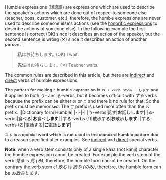 Humble expressions (謙譲語) are expressions which are used to describe the speaker's actions which are done out of respect to someone else (teacher, boss, customer, etc.), therefore, the humble expressions are never used to describe someone else's actions (see the [honorific expressions](67) to describe actions of someone else).
In the following example the first sentence is correct (OK) since it describes an action of the speaker, but the second sentence is wrong (✕) since it describes an action of another person.

>**私**はお待ちします。(OK) I wait.
>
>**先生**はお待ちします。(✕) Teacher waits.

The common rules are described in this article, but there are [indirect](59) and [direct](193) verbs of humble expressions.

The pattern for making a humble expression is `お + verb stem + します` and it applies to both う- and る-verbs, but it becomes difficult with *する* verbs because the prefix can be either `お` or `ご` and there is no rule for that. So the prefix must be memorised. The `ご` prefix is used more often than the `お` prefix.
||Dictionary form|Humble|
|-|-|-|
|う-verbs|話す|**お**話し**します**|
|る-verbs|食べる|**お**食べ**します**|
|する-verbs (1)|散歩する|**お**散歩**します**|
|する-verbs (2)|電話する|**ご**電話**します**|

`来る` is a special word which is not used in the standard humble pattern due to a reason specified after examples. See [indirect](59) and [direct](193) special verbs.

**Note**: when a verb stem consists only of a single kana (not kanji) character the humble expression cannot be created. For example the verb stem of the verb *見る* is *見 (み)*, therefore, the humble form cannot be created. On the contrary the verb stem of *飲む* is *飲み (のみ)*, therefore, the humble form can be *お飲みします*.